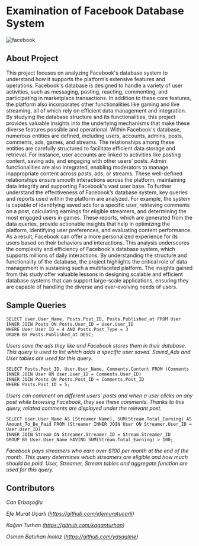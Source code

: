 # Examination of Facebook Database System
![facebook](https://github.com/user-attachments/assets/5751b79f-3f7f-4928-ae33-409232c916ae)

## About Project
This project focuses on analyzing Facebook's database system to understand how it supports the platform’s extensive features and operations. Facebook's database is designed to handle a variety of user activities, such as messaging, posting, reacting, commenting, and participating in marketplace transactions. In addition to these core features, the platform also incorporates other functionalities like gaming and live streaming, all of which rely on efficient data management and integration. By studying the database structure and its functionalities, this project provides valuable insights into the underlying mechanisms that make these diverse features possible and operational.
Within Facebook's database, numerous entities are defined, including users, accounts, admins, posts, comments, ads, games, and streams. The relationships among these entities are carefully structured to facilitate efficient data storage and retrieval. For instance, user accounts are linked to activities like posting content, saving ads, and engaging with other users’ posts. Admin functionalities are also integrated, enabling moderators to manage inappropriate content across posts, ads, or streams. These well-defined relationships ensure smooth interactions across the platform, maintaining data integrity and supporting Facebook's vast user base.
To further understand the effectiveness of Facebook’s database system, key queries and reports used within the platform are analyzed. For example, the system is capable of identifying saved ads for a specific user, retrieving comments on a post, calculating earnings for eligible streamers, and determining the most engaged users in games. These reports, which are generated from the data queries, provide actionable insights that help in optimizing the platform, identifying user preferences, and evaluating content performance. As a result, Facebook can offer a more personalized experience for its users based on their behaviors and interactions.
This analysis underscores the complexity and efficiency of Facebook's database system, which supports millions of daily interactions. By understanding the structure and functionality of the database, the project highlights the critical role of data management in sustaining such a multifaceted platform. The insights gained from this study offer valuable lessons in designing scalable and efficient database systems that can support large-scale applications, ensuring they are capable of handling the diverse and ever-evolving needs of users.

## Sample Queries
```
SELECT User.User_Name, Posts.Post_ID, Posts.Published_at FROM User
INNER JOIN Posts ON Posts.User_ID = User.User_ID
WHERE User.User_ID = 4 AND Posts.Post_Type = 3
ORDER BY Posts.Published_at DESC;
```
_Users save the ads they like and Facebook stores them in their database. This query is used to list which adds a specific user saved. Saved_Ads and User tables are used for this query._
```
SELECT Posts.Post_ID, User.User_Name, Comments.Content FROM (Comments INNER JOIN User ON User.User_ID = Comments.User_ID)
INNER JOIN Posts ON Posts.Post_ID = Comments.Post_ID
WHERE Posts.Post_ID = 5;
```
_Users can comment on different users' posts and when a user clicks on any post while browsing Facebook, they see these comments. Thanks to this query, related comments are displayed under the relevant post._
```
SELECT User.User_Name AS [Streamer Name], SUM(Stream.Total_Earning) AS Amount_To_Be_Paid FROM (Streamer INNER JOIN User ON Streamer.User_ID = User.User_ID)
INNER JOIN Stream ON Streamer.Streamer_ID = Stream.Streamer_ID
GROUP BY User.User_Name HAVING SUM(Stream.Total_Earning) > 100;
```
_Facebook pays streamers who earn over $100 per month at the end of the month. This query determines which streamers are eligible and how much should be paid. User, Streamer, Stream tables and aggregate function are used for this query._

## Contributors
_Can Erbaşoğlu_

_Efe Murat Uçarlı (https://github.com/efemuratucarli)_

_Kağan Turhan (https://github.com/kaganturhan)_

_Osman Batuhan İnalöz (https://github.com/ydsaglme)_
